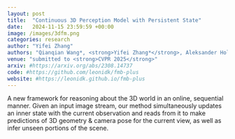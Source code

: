 ```yaml
---
layout: post
title:  "Continuous 3D Perception Model with Persistent State"
date:   2024-11-15 23:59:59 +00:00
image: /images/3dfm.png
categories: research
author: "Yifei Zhang"
authors: "Qianqian Wang*, <strong>Yifei Zhang*</strong>, Aleksander Holynski, Alexei A Efros, and Angjoo Kanazawa"
venue: "submitted to <strong>CVPR 2025</strong>"
arxiv: #https://arxiv.org/abs/2308.14737
code: #https://github.com/leonidk/fmb-plus
website: #https://leonidk.github.io/fmb-plus
---
```

A new framework for reasoning about the 3D world in an online, sequential manner. Given an input image stream, our method simultaneously updates an inner state with the current observation and reads from it to make predictions of 3D geometry & camera pose for the current view, as well as infer unseen portions of the scene.